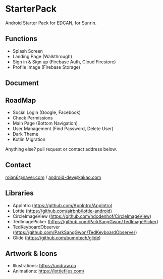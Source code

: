 # StarterPack
Android Starter Pack for EDCAN, for Sunrin.

## Functions

- Splash Screen
- Landing Page (Walkthrough)
- Sign in & Sign up (Firebase Auth, Cloud Firestore)
- Profile Image (Firebase Storage)

## Document

## RoadMap

- Social Login (Google, Facebook)
- Check Permissions
- Main Page (Bottom Navigation)
- User Management (Find Password, Delete User)
- Dark Theme
- Kotlin Migration

Anything else? pull request or contact address below.

## Contact

roian6@naver.com / android-dev@kakao.com

## Libraries

- AppIntro (https://github.com/AppIntro/AppIntro)
- Lottie (https://github.com/airbnb/lottie-android)
- CircleImageView (https://github.com/hdodenhof/CircleImageView)
- TedImagePicker (https://github.com/ParkSangGwon/TedImagePicker)
- TedKeyboardObserver (https://github.com/ParkSangGwon/TedKeyboardObserver)
- Glide (https://github.com/bumptech/glide)

## Artwork & Icons

- Illustrations: https://undraw.co
- Animations: https://lottiefiles.com/
